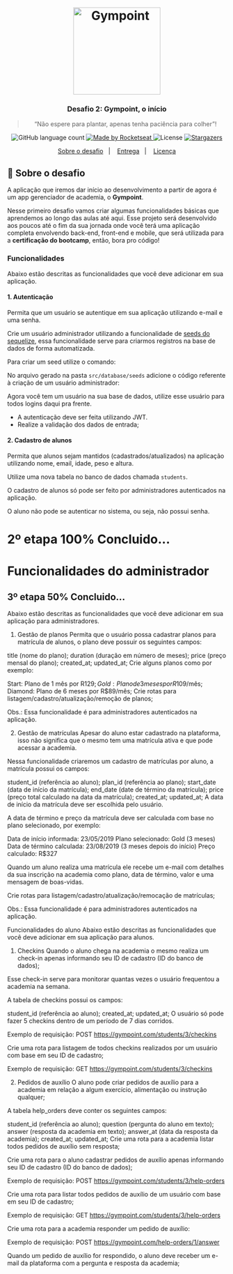 <h1 align="center">
  <img alt="Gympoint" title="Gympoint" src=".github/logo.png" width="200px" />
</h1>

<h3 align="center">
  Desafio 2: Gympoint, o início
</h3>

<blockquote align="center">“Não espere para plantar, apenas tenha paciência para colher”!</blockquote>

<p align="center">
  <img alt="GitHub language count" src="https://img.shields.io/github/languages/count/rocketseat/bootcamp-gostack-desafio-02?color=%2304D361">

  <a href="https://rocketseat.com.br">
    <img alt="Made by Rocketseat" src="https://img.shields.io/badge/made%20by-Rocketseat-%2304D361">
  </a>

  <img alt="License" src="https://img.shields.io/badge/license-MIT-%2304D361">

  <a href="https://github.com/Rocketseat/bootcamp-gostack-desafio-02/stargazers">
    <img alt="Stargazers" src="https://img.shields.io/github/stars/rocketseat/bootcamp-gostack-desafio-02?style=social">
  </a>
</p>

<p align="center">
  <a href="#rocket-sobre-o-desafio">Sobre o desafio</a>&nbsp;&nbsp;&nbsp;|&nbsp;&nbsp;&nbsp;
  <a href="#-entrega">Entrega</a>&nbsp;&nbsp;&nbsp;|&nbsp;&nbsp;&nbsp;
  <a href="#memo-licença">Licença</a>
</p>

## :rocket: Sobre o desafio

A aplicação que iremos dar início ao desenvolvimento a partir de agora é um app gerenciador de academia, o **Gympoint**.

Nesse primeiro desafio vamos criar algumas funcionalidades básicas que aprendemos ao longo das aulas até aqui. Esse projeto será desenvolvido aos poucos até o fim da sua jornada onde você terá uma aplicação completa envolvendo back-end, front-end e mobile, que será utilizada para a **certificação do bootcamp**, então, bora pro código!


### Funcionalidades

Abaixo estão descritas as funcionalidades que você deve adicionar em sua aplicação.

#### 1. Autenticação

Permita que um usuário se autentique em sua aplicação utilizando e-mail e uma senha.

Crie um usuário administrador utilizando a funcionalidade de [seeds do sequelize](https://sequelize.org/master/manual/migrations.html#creating-first-seed), essa funcionalidade serve para criarmos registros na base de dados de forma automatizada.

Para criar um seed utilize o comando:

No arquivo gerado na pasta `src/database/seeds` adicione o código referente à criação de um usuário administrador:


Agora você tem um usuário na sua base de dados, utilize esse usuário para todos logins daqui pra frente.

- A autenticação deve ser feita utilizando JWT.
- Realize a validação dos dados de entrada;

#### 2. Cadastro de alunos

Permita que alunos sejam mantidos (cadastrados/atualizados) na aplicação utilizando nome, email, idade, peso e altura.

Utilize uma nova tabela no banco de dados chamada `students`.

O cadastro de alunos só pode ser feito por administradores autenticados na aplicação.

O aluno não pode se autenticar no sistema, ou seja, não possui senha.

# 2º etapa 100% Concluido...

# Funcionalidades do administrador
## 3º etapa 50% Concluido...
Abaixo estão descritas as funcionalidades que você deve adicionar em sua aplicação para administradores.

1. Gestão de planos
Permita que o usuário possa cadastrar planos para matrícula de alunos, o plano deve possuir os seguintes campos:

title (nome do plano);
duration (duração em número de meses);
price (preço mensal do plano);
created_at;
updated_at;
Crie alguns planos como por exemplo:

Start: Plano de 1 mês por R$129;
Gold: Plano de 3 meses por R$109/mês;
Diamond: Plano de 6 meses por R$89/mês;
Crie rotas para listagem/cadastro/atualização/remoção de planos;

Obs.: Essa funcionalidade é para administradores autenticados na aplicação.

2. Gestão de matrículas
Apesar do aluno estar cadastrado na plataforma, isso não significa que o mesmo tem uma matrícula ativa e que pode acessar a academia.

Nessa funcionalidade criaremos um cadastro de matrículas por aluno, a matrícula possui os campos:

student_id (referência ao aluno);
plan_id (referência ao plano);
start_date (data de início da matrícula);
end_date (date de término da matrícula);
price (preço total calculado na data da matrícula);
created_at;
updated_at;
A data de início da matrícula deve ser escolhida pelo usuário.

A data de término e preço da matrícula deve ser calculada com base no plano selecionado, por exemplo:

Data de início informada: 23/05/2019 Plano selecionado: Gold (3 meses) Data de término calculada: 23/08/2019 (3 meses depois do início) Preço calculado: R$327

Quando um aluno realiza uma matrícula ele recebe um e-mail com detalhes da sua inscrição na academia como plano, data de término, valor e uma mensagem de boas-vidas.

Crie rotas para listagem/cadastro/atualização/remocação de matrículas;

Obs.: Essa funcionalidade é para administradores autenticados na aplicação.

Funcionalidades do aluno
Abaixo estão descritas as funcionalidades que você deve adicionar em sua aplicação para alunos.

1. Checkins
Quando o aluno chega na academia o mesmo realiza um check-in apenas informando seu ID de cadastro (ID do banco de dados);

Esse check-in serve para monitorar quantas vezes o usuário frequentou a academia na semana.

A tabela de checkins possui os campos:

student_id (referência ao aluno);
created_at;
updated_at;
O usuário só pode fazer 5 checkins dentro de um período de 7 dias corridos.

Exemplo de requisição: POST https://gympoint.com/students/3/checkins

Crie uma rota para listagem de todos checkins realizados por um usuário com base em seu ID de cadastro;

Exemplo de requisição: GET https://gympoint.com/students/3/checkins

2. Pedidos de auxílio
O aluno pode criar pedidos de auxílio para a academia em relação a algum exercício, alimentação ou instrução qualquer;

A tabela help_orders deve conter os seguintes campos:

student_id (referência ao aluno);
question (pergunta do aluno em texto);
answer (resposta da academia em texto);
answer_at (data da resposta da academia);
created_at;
updated_at;
Crie uma rota para a academia listar todos pedidos de auxílio sem resposta;

Crie uma rota para o aluno cadastrar pedidos de auxílio apenas informando seu ID de cadastro (ID do banco de dados);

Exemplo de requisição: POST https://gympoint.com/students/3/help-orders

Crie uma rota para listar todos pedidos de auxílio de um usuário com base em seu ID de cadastro;

Exemplo de requisição: GET https://gympoint.com/students/3/help-orders

Crie uma rota para a academia responder um pedido de auxílio:

Exemplo de requisição: POST https://gympoint.com/help-orders/1/answer

Quando um pedido de auxílio for respondido, o aluno deve receber um e-mail da plataforma com a pergunta e resposta da academia;
